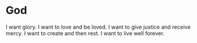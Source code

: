 # God

I want glory. I want to love and be loved. I want to give justice and receive mercy. I want to create and then rest. I want to live well forever.
